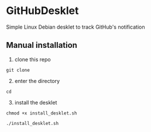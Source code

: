 # GitHubDesklet
Simple Linux Debian desklet to track GitHub's notification

## Manual installation

1. clone this repo

```
git clone 
```

2. enter the directory

```
cd 
```

3. install the desklet

```
chmod +x install_desklet.sh
```

```
./install_desklet.sh
```